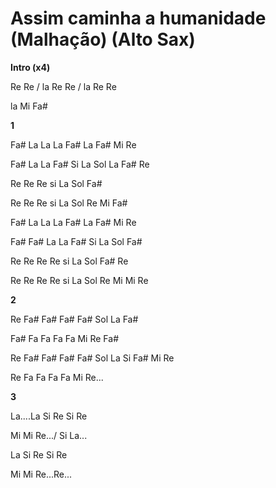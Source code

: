 # **Assim caminha a humanidade (Malhação) (Alto Sax)**

**Intro (x4)**

Re Re / la Re Re / la Re Re

la Mi Fa#

**1**

Fa# La La La Fa# La Fa# Mi Re

Fa# La La Fa# Si La Sol La Fa# Re

Re Re Re si La Sol Fa#

Re Re Re si La Sol Re Mi Fa#

Fa# La La La Fa# La Fa# Mi Re

Fa# Fa# La La Fa# Si La Sol Fa#

Re Re Re Re si La Sol Fa# Re

Re Re Re Re si La Sol Re Mi Mi Re

**2**

Re Fa# Fa# Fa# Fa# Sol La Fa#

Fa# Fa Fa Fa Fa Mi Re Fa#

Re Fa# Fa# Fa# Fa# Sol La Si Fa# Mi Re

Re Fa Fa Fa Fa Mi Re...

**3**

La....La Si Re Si Re

Mi Mi Re.../ Si La...

La Si Re Si Re

Mi Mi Re...Re...
